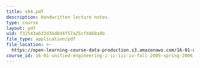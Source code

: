 ```yaml
---
title: s04.pdf
description: Handwritten lecture notes.
type: course
layout: pdf
uid: f32543ab33d36d8d4f57a25cf4868a9b
file_type: application/pdf
file_location: >-
  https://open-learning-course-data-production.s3.amazonaws.com/16-01-unified-engineering-i-ii-iii-iv-fall-2005-spring-2006/f32543ab33d36d8d4f57a25cf4868a9b_s04.pdf
course_id: 16-01-unified-engineering-i-ii-iii-iv-fall-2005-spring-2006
---
```

